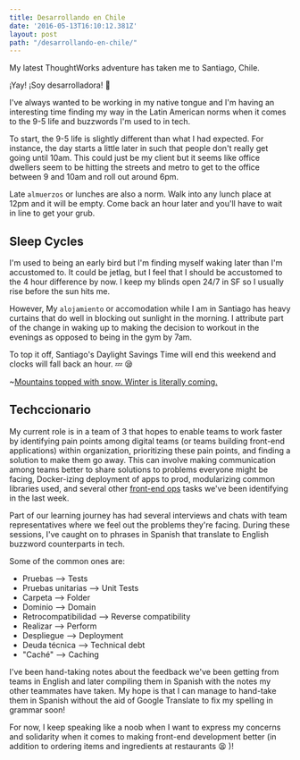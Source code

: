 ```yaml
---
title: Desarrollando en Chile
date: '2016-05-13T16:10:12.381Z'
layout: post
path: "/desarrollando-en-chile/"
---
```


My latest ThoughtWorks adventure has taken me to Santiago, Chile.

¡Yay! ¡Soy desarrolladora! :dancer:

I've always wanted to be working in my native tongue and I'm having an interesting time finding my way in the Latin American norms when it comes to the 9-5 life and buzzwords I'm used to in tech.

To start, the 9-5 life is slightly different than what I had expected. For instance, the day starts a little later in such that people don't really get going until 10am.
This could just be my client but it seems like office dwellers seem to be hitting the streets and metro to get to the office between 9 and 10am and roll out around 6pm.

Late ```almuerzos``` or lunches are also a norm. Walk into any lunch place at 12pm and it will be empty. Come back an hour later and you'll have to wait in line to get your grub.

## Sleep Cycles
I'm used to being an early bird but I'm finding myself waking later than I'm accustomed to. It could be jetlag, but I feel that I should be accustomed to the 4 hour difference by now.
I keep my blinds open 24/7 in SF so I usually rise before the sun hits me.

However, My ```alojamiento``` or accomodation while I am in Santiago has heavy curtains that do well in blocking out sunlight in the morning.
I attribute part of the change in waking up to making the decision to workout in the evenings as opposed to being in the gym by 7am.

To top it off, Santiago's Daylight Savings Time will end this weekend and clocks will fall back an hour. :zzz: :sleepy:

~[Mountains topped with snow. Winter is literally coming.](./snow-mountains.jpg)

## Techccionario

My current role is in a team of 3 that hopes to enable teams to work faster by identifying pain points among digital teams (or teams building front-end applications) within organization, prioritizing these pain points, and finding a solution to make them go away.
This can involve making communication among teams better to share solutions to problems everyone might be facing, Docker-izing deployment of apps to prod, modularizing common libraries used, and several other [front-end ops](http://ianfeather.co.uk/presentations/front-end-ops/) tasks we've been identifying in the last week.

Part of our learning journey has had several interviews and chats with team representatives where we feel out the problems they're facing.
During these sessions, I've caught on to phrases in Spanish that translate to English buzzword counterparts in tech.

Some of the common ones are:
* Pruebas —> Tests
* Pruebas unitarias —> Unit Tests
* Carpeta —> Folder
* Dominio —> Domain
* Retrocompatibilidad —> Reverse compatibility
* Realizar —> Perform
* Despliegue —> Deployment
* Deuda técnica —> Technical debt
* "Caché" —> Caching

I've been hand-taking notes about the feedback we've been getting from teams in English and later compiling them in Spanish with the notes my other teammates have taken.
My hope is that I can manage to hand-take them in Spanish without the aid of Google Translate to fix my spelling in grammar soon!

For now, I keep speaking like a noob when I want to express my concerns and solidarity when it comes to making front-end development better (in addition to ordering items and ingredients at restaurants :tired_face: )!
